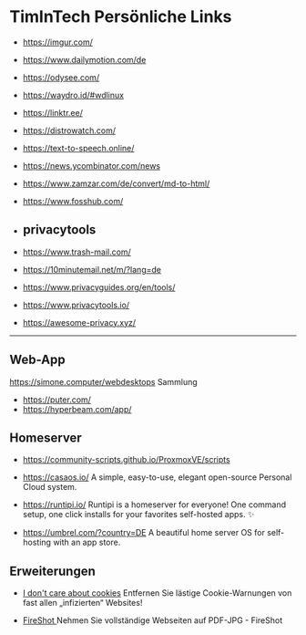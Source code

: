 # TimInTech Persönliche Links



- https://imgur.com/
- https://www.dailymotion.com/de
- https://odysee.com/
- https://waydro.id/#wdlinux
- https://linktr.ee/
- https://distrowatch.com/
- https://text-to-speech.online/
- https://news.ycombinator.com/news
- https://www.zamzar.com/de/convert/md-to-html/
- https://www.fosshub.com/


- ## privacytools
- https://www.trash-mail.com/
- https://10minutemail.net/m/?lang=de


- https://www.privacyguides.org/en/tools/
- https://www.privacytools.io/
- https://awesome-privacy.xyz/

----

## Web-App
https://simone.computer/webdesktops Sammlung

 - https://puter.com/
 - https://hyperbeam.com/app/
   
## Homeserver
- https://community-scripts.github.io/ProxmoxVE/scripts

- https://casaos.io/ A simple, easy-to-use, elegant open-source Personal Cloud system.

- https://runtipi.io/ Runtipi is a homeserver for everyone! One command setup, one click installs for your favorites self-hosted apps. ✨

- https://umbrel.com/?country=DE A beautiful home server OS for self-hosting with an app store.

## Erweiterungen

- [ I don't care about cookies]( https://chromewebstore.google.com/detail/i-dont-care-about-cookies/fihnjjcciajhdojfnbdddfaoknhalnja) Entfernen Sie lästige Cookie-Warnungen von fast allen „infizierten“ Websites! 

- [FireShot ][def] Nehmen Sie vollständige Webseiten auf PDF-JPG - FireShot






[def]: https://chromewebstore.google.com/detail/nehmen-sie-vollst%C3%A4ndige-w/mcbpblocgmgfnpjjppndjkmgjaogfceg?hl=de
